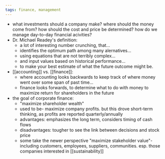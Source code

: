 ```yaml
---
tags: finance, management
---
```


- what investments should a company make? where should the money come from? how should the cost and price be determined? how do we manage day-to-day financial acivities?
- Dr. Michael Readey's definition:
	- a lot of interesting number crunching, that...
	- identifies the optimum path among many alernatives...
	- using equations that are not terribly complex...
	- and input values based on historical performance...
	- to make your best estimate of what the future outcome might be.
- [[accounting]] vs. [[finance]]:
	- where accounting looks backwards to keep track of where money went over some span of past time...
	- finance looks forwards, to determine what to do with money to maximize return for shareholders in the future
- the goal of corporate finance:
	- "maximize shareholder wealth"
	- used to be- maximize company profits. but this drove short-term thinking, as profits are reported quarterly/annually
	- advantages: emphasizes the long term, considers timing of cash flows
	- disadvantages: tougher to see the link between decisions and stock price
	- some take the newer perspective "maximize stakeholder value"- including customers, employees, suppliers, communities. esp. those companies interested in [[sustainability]]